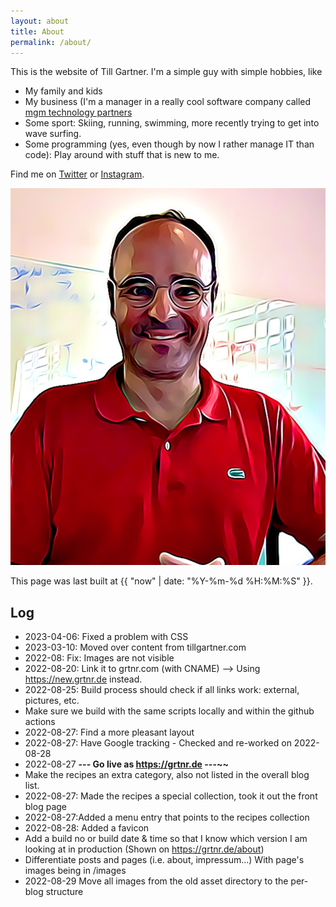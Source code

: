 ```yaml
---
layout: about
title: About
permalink: /about/
---
```



This is the website of Till Gartner. I'm a simple guy with simple hobbies, like

- My family and kids
- My business (I'm a manager in a really cool software company called [mgm technology partners](https://mgm-tp.com)
- Some sport: Skiing, running, swimming, more recently trying to get into wave surfing.
- Some programming (yes, even though by now I rather manage IT than code): Play around with stuff that is new to me. 

Find me on [Twitter](https://twitter.com/tillg) or [Instagram](https://www.instagram.com/tillg/).

![Till](/images/till-comic.png)

This page was last built at {{ "now" | date: "%Y-%m-%d %H:%M:%S" }}.

## Log

* 2023-04-06: Fixed a problem with CSS 
* 2023-03-10: Moved over content from tillgartner.com
* 2022-08: Fix: Images are not visible
* 2022-08-20: Link it to grtnr.com (with CNAME) --> Using https://new.grtnr.de instead.
* 2022-08-25: Build process should check if all links work: external, pictures, etc.
* Make sure we build with the same scripts locally and within the github actions
* 2022-08-27: Find a more pleasant layout
* 2022-08-27: Have Google tracking - Checked and re-worked on 2022-08-28
* 2022-08-27 **--- Go live as https://grtnr.de ---~~**
* Make the recipes an extra category, also not listed in the overall blog list.
* 2022-08-27: Made the recipes a special collection, took it out the front blog page
* 2022-08-27:Added a menu entry that points to the recipes collection
* 2022-08-28: Added a favicon
* Add a build no or build date & time so that I know which version I am looking at in production (Shown on https://grtnr.de/about)
* Differentiate posts and pages (i.e. about, impressum...) With page's images being in /images
* 2022-08-29 Move all images from the old asset directory to the per-blog structure